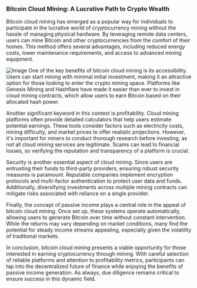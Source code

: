 ### Bitcoin Cloud Mining: A Lucrative Path to Crypto Wealth

Bitcoin cloud mining has emerged as a popular way for individuals to participate in the lucrative world of cryptocurrency mining without the hassle of managing physical hardware. By leveraging remote data centers, users can mine Bitcoin and other cryptocurrencies from the comfort of their homes. This method offers several advantages, including reduced energy costs, lower maintenance requirements, and access to advanced mining equipment.


![Image](https://github.com/user-attachments/assets/b8266eee-691e-4ee1-99ef-bfa10d234fd4)
One of the key benefits of bitcoin cloud mining is its accessibility. Users can start mining with minimal initial investment, making it an attractive option for those looking to enter the crypto mining space. Platforms like Genesis Mining and Hashflare have made it easier than ever to invest in cloud mining contracts, which allow users to earn Bitcoin based on their allocated hash power.

Another significant keyword in this context is profitability. Cloud mining platforms often provide detailed calculators that help users estimate potential earnings. These tools consider factors such as electricity costs, mining difficulty, and market prices to offer realistic projections. However, it's important for miners to conduct thorough research before investing, as not all cloud mining services are legitimate. Scams can lead to financial losses, so verifying the reputation and transparency of a platform is crucial.

Security is another essential aspect of cloud mining. Since users are entrusting their funds to third-party providers, ensuring robust security measures is paramount. Reputable companies implement encryption protocols and multi-factor authentication to protect user data and funds. Additionally, diversifying investments across multiple mining contracts can mitigate risks associated with reliance on a single provider.

Finally, the concept of passive income plays a central role in the appeal of bitcoin cloud mining. Once set up, these systems operate automatically, allowing users to generate Bitcoin over time without constant intervention. While the returns may vary depending on market conditions, many find the potential for steady income streams appealing, especially given the volatility of traditional markets.

In conclusion, bitcoin cloud mining presents a viable opportunity for those interested in earning cryptocurrency through mining. With careful selection of reliable platforms and attention to profitability metrics, participants can tap into the decentralized future of finance while enjoying the benefits of passive income generation. As always, due diligence remains critical to ensure success in this dynamic field.